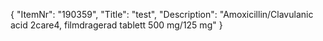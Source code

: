 {
  "ItemNr": "190359",
  "Title": "test",
  "Description": "Amoxicillin/Clavulanic acid 2care4, filmdragerad tablett 500 mg/125 mg"
}